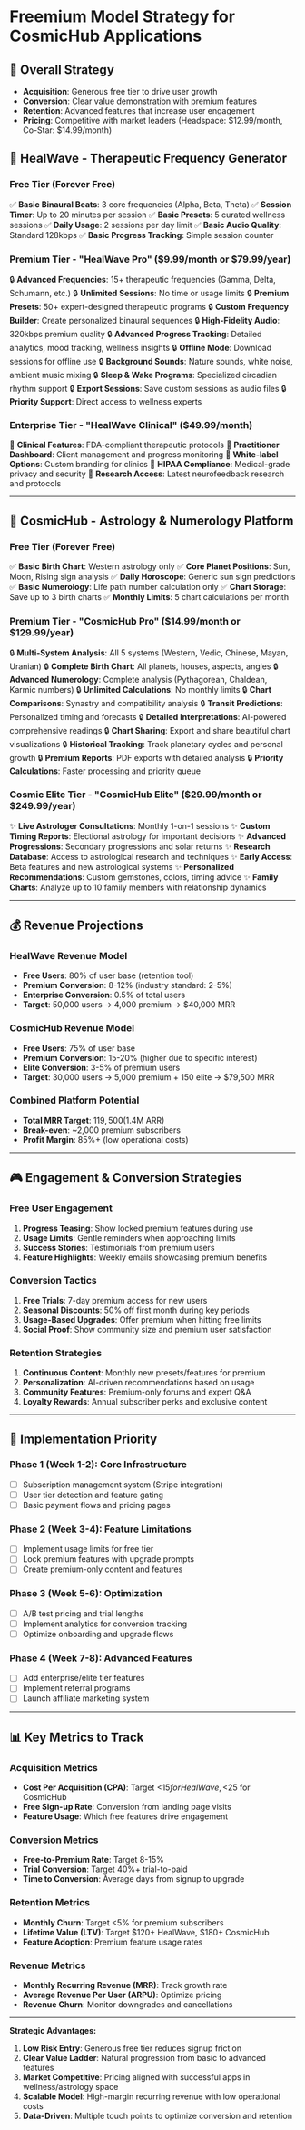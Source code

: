 # Freemium Model Strategy for CosmicHub Applications

## 🎯 Overall Strategy

- **Acquisition**: Generous free tier to drive user growth
- **Conversion**: Clear value demonstration with premium features
- **Retention**: Advanced features that increase user engagement
- **Pricing**: Competitive with market leaders (Headspace: $12.99/month, Co-Star: $14.99/month)

## 🎵 HealWave - Therapeutic Frequency Generator

### Free Tier (Forever Free)

✅ **Basic Binaural Beats**: 3 core frequencies (Alpha, Beta, Theta) ✅ **Session Timer**: Up to 20
minutes per session ✅ **Basic Presets**: 5 curated wellness sessions ✅ **Daily Usage**: 2 sessions
per day limit ✅ **Basic Audio Quality**: Standard 128kbps ✅ **Basic Progress Tracking**: Simple
session counter

### Premium Tier - "HealWave Pro" ($9.99/month or $79.99/year)

🔒 **Advanced Frequencies**: 15+ therapeutic frequencies (Gamma, Delta, Schumann, etc.) 🔒
**Unlimited Sessions**: No time or usage limits 🔒 **Premium Presets**: 50+ expert-designed
therapeutic programs 🔒 **Custom Frequency Builder**: Create personalized binaural sequences 🔒
**High-Fidelity Audio**: 320kbps premium quality 🔒 **Advanced Progress Tracking**: Detailed
analytics, mood tracking, wellness insights 🔒 **Offline Mode**: Download sessions for offline use
🔒 **Background Sounds**: Nature sounds, white noise, ambient music mixing 🔒 **Sleep & Wake
Programs**: Specialized circadian rhythm support 🔒 **Export Sessions**: Save custom sessions as
audio files 🔒 **Priority Support**: Direct access to wellness experts

### Enterprise Tier - "HealWave Clinical" ($49.99/month)

🏥 **Clinical Features**: FDA-compliant therapeutic protocols 🏥 **Practitioner Dashboard**: Client
management and progress monitoring 🏥 **White-label Options**: Custom branding for clinics 🏥
**HIPAA Compliance**: Medical-grade privacy and security 🏥 **Research Access**: Latest
neurofeedback research and protocols

---

## 🌟 CosmicHub - Astrology & Numerology Platform

### Free Tier (Forever Free)

✅ **Basic Birth Chart**: Western astrology only ✅ **Core Planet Positions**: Sun, Moon, Rising
sign analysis ✅ **Daily Horoscope**: Generic sun sign predictions ✅ **Basic Numerology**: Life
path number calculation only ✅ **Chart Storage**: Save up to 3 birth charts ✅ **Monthly Limits**:
5 chart calculations per month

### Premium Tier - "CosmicHub Pro" ($14.99/month or $129.99/year)

🔒 **Multi-System Analysis**: All 5 systems (Western, Vedic, Chinese, Mayan, Uranian) 🔒 **Complete
Birth Chart**: All planets, houses, aspects, angles 🔒 **Advanced Numerology**: Complete analysis
(Pythagorean, Chaldean, Karmic numbers) 🔒 **Unlimited Calculations**: No monthly limits 🔒 **Chart
Comparisons**: Synastry and compatibility analysis 🔒 **Transit Predictions**: Personalized timing
and forecasts 🔒 **Detailed Interpretations**: AI-powered comprehensive readings 🔒 **Chart
Sharing**: Export and share beautiful chart visualizations 🔒 **Historical Tracking**: Track
planetary cycles and personal growth 🔒 **Premium Reports**: PDF exports with detailed analysis 🔒
**Priority Calculations**: Faster processing and priority queue

### Cosmic Elite Tier - "CosmicHub Elite" ($29.99/month or $249.99/year)

✨ **Live Astrologer Consultations**: Monthly 1-on-1 sessions ✨ **Custom Timing Reports**:
Electional astrology for important decisions ✨ **Advanced Progressions**: Secondary progressions
and solar returns ✨ **Research Database**: Access to astrological research and techniques ✨
**Early Access**: Beta features and new astrological systems ✨ **Personalized Recommendations**:
Custom gemstones, colors, timing advice ✨ **Family Charts**: Analyze up to 10 family members with
relationship dynamics

---

## 💰 Revenue Projections

### HealWave Revenue Model

- **Free Users**: 80% of user base (retention tool)
- **Premium Conversion**: 8-12% (industry standard: 2-5%)
- **Enterprise Conversion**: 0.5% of total users
- **Target**: 50,000 users → 4,000 premium → $40,000 MRR

### CosmicHub Revenue Model

- **Free Users**: 75% of user base
- **Premium Conversion**: 15-20% (higher due to specific interest)
- **Elite Conversion**: 3-5% of premium users
- **Target**: 30,000 users → 5,000 premium + 150 elite → $79,500 MRR

### Combined Platform Potential

- **Total MRR Target**: $119,500 ($1.4M ARR)
- **Break-even**: ~2,000 premium subscribers
- **Profit Margin**: 85%+ (low operational costs)

---

## 🎮 Engagement & Conversion Strategies

### Free User Engagement

1. **Progress Teasing**: Show locked premium features during use
2. **Usage Limits**: Gentle reminders when approaching limits
3. **Success Stories**: Testimonials from premium users
4. **Feature Highlights**: Weekly emails showcasing premium benefits

### Conversion Tactics

1. **Free Trials**: 7-day premium access for new users
2. **Seasonal Discounts**: 50% off first month during key periods
3. **Usage-Based Upgrades**: Offer premium when hitting free limits
4. **Social Proof**: Show community size and premium user satisfaction

### Retention Strategies

1. **Continuous Content**: Monthly new presets/features for premium
2. **Personalization**: AI-driven recommendations based on usage
3. **Community Features**: Premium-only forums and expert Q&A
4. **Loyalty Rewards**: Annual subscriber perks and exclusive content

---

## 🚀 Implementation Priority

### Phase 1 (Week 1-2): Core Infrastructure

- [ ] Subscription management system (Stripe integration)
- [ ] User tier detection and feature gating
- [ ] Basic payment flows and pricing pages

### Phase 2 (Week 3-4): Feature Limitations

- [ ] Implement usage limits for free tier
- [ ] Lock premium features with upgrade prompts
- [ ] Create premium-only content and features

### Phase 3 (Week 5-6): Optimization

- [ ] A/B test pricing and trial lengths
- [ ] Implement analytics for conversion tracking
- [ ] Optimize onboarding and upgrade flows

### Phase 4 (Week 7-8): Advanced Features

- [ ] Add enterprise/elite tier features
- [ ] Implement referral programs
- [ ] Launch affiliate marketing system

---

## 📊 Key Metrics to Track

### Acquisition Metrics

- **Cost Per Acquisition (CPA)**: Target <$15 for HealWave, <$25 for CosmicHub
- **Free Sign-up Rate**: Conversion from landing page visits
- **Feature Usage**: Which free features drive engagement

### Conversion Metrics

- **Free-to-Premium Rate**: Target 8-15%
- **Trial Conversion**: Target 40%+ trial-to-paid
- **Time to Conversion**: Average days from signup to upgrade

### Retention Metrics

- **Monthly Churn**: Target <5% for premium subscribers
- **Lifetime Value (LTV)**: Target $120+ HealWave, $180+ CosmicHub
- **Feature Adoption**: Premium feature usage rates

### Revenue Metrics

- **Monthly Recurring Revenue (MRR)**: Track growth rate
- **Average Revenue Per User (ARPU)**: Optimize pricing
- **Revenue Churn**: Monitor downgrades and cancellations

---

**Strategic Advantages:**

1. **Low Risk Entry**: Generous free tier reduces signup friction
2. **Clear Value Ladder**: Natural progression from basic to advanced features
3. **Market Competitive**: Pricing aligned with successful apps in wellness/astrology space
4. **Scalable Model**: High-margin recurring revenue with low operational costs
5. **Data-Driven**: Multiple touch points to optimize conversion and retention
